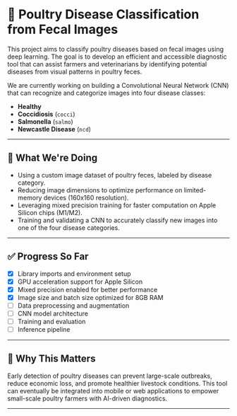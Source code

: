 # 🐔 Poultry Disease Classification from Fecal Images

This project aims to classify poultry diseases based on fecal images using deep learning. The goal is to develop an efficient and accessible diagnostic tool that can assist farmers and veterinarians by identifying potential diseases from visual patterns in poultry feces.

We are currently working on building a Convolutional Neural Network (CNN) that can recognize and categorize images into four disease classes:

- **Healthy**
- **Coccidiosis** (`cocci`)
- **Salmonella** (`salmo`)
- **Newcastle Disease** (`ncd`)

---

## 🧠 What We're Doing

- Using a custom image dataset of poultry feces, labeled by disease category.
- Reducing image dimensions to optimize performance on limited-memory devices (160x160 resolution).
- Leveraging mixed precision training for faster computation on Apple Silicon chips (M1/M2).
- Training and validating a CNN to accurately classify new images into one of the four disease categories.

---

## ✅ Progress So Far

- [x] Library imports and environment setup
- [x] GPU acceleration support for Apple Silicon
- [x] Mixed precision enabled for better performance
- [x] Image size and batch size optimized for 8GB RAM
- [ ] Data preprocessing and augmentation
- [ ] CNN model architecture
- [ ] Training and evaluation
- [ ] Inference pipeline

---

## 🌾 Why This Matters

Early detection of poultry diseases can prevent large-scale outbreaks, reduce economic loss, and promote healthier livestock conditions. This tool can eventually be integrated into mobile or web applications to empower small-scale poultry farmers with AI-driven diagnostics.

---

